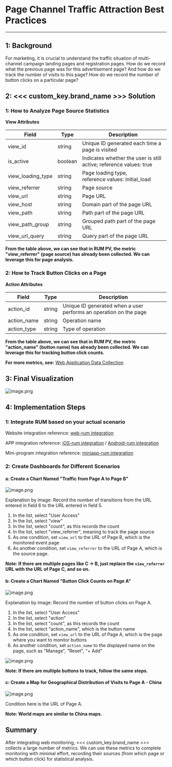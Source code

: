 # Page Channel Traffic Attraction Best Practices

---

## 1: Background

For marketing, it is crucial to understand the traffic situation of multi-channel campaign landing pages and registration pages. How do we record what the previous page was for this advertisement page? And how do we track the number of visits to this page? How do we record the number of button clicks on a particular page?

## 2: <<< custom_key.brand_name >>> Solution

### 1: How to Analyze Page Source Statistics

**View Attributes**

| **Field** | **Type** | **Description** |
| --- | --- | --- |
| view_id | string | Unique ID generated each time a page is visited |
| is_active | boolean | Indicates whether the user is still active; reference values: true | false |
| view_loading_type | string | Page loading type, <br />reference values: initial_load | route_change<br />route_change refers to SPA page loading mode |
| view_referrer | string | Page source |
| view_url | string | Page URL |
| view_host | string | Domain part of the page URL |
| view_path | string | Path part of the page URL |
| view_path_group | string | Grouped path part of the page URL |
| view_url_query | string | Query part of the page URL |

**From the table above, we can see that in RUM PV, the metric "view_referrer" (page source) has already been collected. We can leverage this for page analysis.**

### 2: How to Track Button Clicks on a Page

**Action Attributes**

| **Field** | **Type** | **Description** |
| --- | --- | --- |
| action_id | string | Unique ID generated when a user performs an operation on the page |
| action_name | string | Operation name |
| action_type | string | Type of operation |

**From the table above, we can see that in RUM PV, the metric "action_name" (button name) has already been collected. We can leverage this for tracking button click counts.**

**For more metrics, see:** [Web Application Data Collection](/real-user-monitoring/web/app-data-collection/)

## 3: Final Visualization

![image.png](../images/page-5.png)

## 4: Implementation Steps

### 1: Integrate RUM based on your actual scenario

Website integration reference: [web-rum integration](/real-user-monitoring/web/app-access/)

APP integration reference: [iOS-rum integration](/real-user-monitoring/ios/app-access/) / [Android-rum integration](/real-user-monitoring/android/app-access/)

Mini-program integration reference: [miniapp-rum integration](/real-user-monitoring/miniapp/app-access/)

### 2: Create Dashboards for Different Scenarios

#### a: Create a Chart Named "Traffic from Page A to Page B"

![image.png](../images/page-1.png)

Explanation by image: Record the number of transitions from the URL entered in field 6 to the URL entered in field 5.

1. In the list, select "User Access"
2. In the list, select "view"
3. In the list, select "count", as this records the count
4. In the list, select "view_referrer", meaning to track the page source
5. As one condition, set `view_url` to the URL of Page B, which is the monitored event page
6. As another condition, set `view_referrer` to the URL of Page A, which is the source page.

**Note: If there are multiple pages like C -> B, just replace the `view_referrer` URL with the URL of Page C, and so on.**

#### b: Create a Chart Named "Button Click Counts on Page A"

![image.png](../images/page-2.png)

Explanation by image: Record the number of button clicks on Page A.

1. In the list, select "User Access"
2. In the list, select "action"
3. In the list, select "count", as this records the count
4. In the list, select "action_name", which is the button name
5. As one condition, set `view_url` to the URL of Page A, which is the page where you want to monitor buttons
6. As another condition, set `action_name` to the displayed name on the page, such as "Manage", "Reset", "+ Add"

![image.png](../images/page-3.png)

**Note: If there are multiple buttons to track, follow the same steps.**

#### c: Create a Map for Geographical Distribution of Visits to Page A - China

![image.png](../images/page-4.png)

Condition here is the URL of Page A.

**Note: World maps are similar to China maps.**

## Summary

After integrating web monitoring, <<< custom_key.brand_name >>> collects a large number of metrics. We can use these metrics to complete monitoring with minimal effort, recording their sources (from which page or which button click) for statistical analysis.